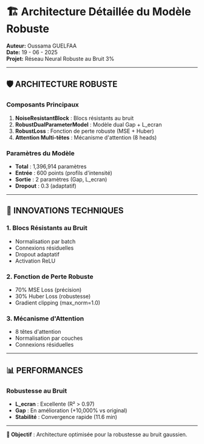 # 🏗️ Architecture Détaillée du Modèle Robuste

**Auteur:** Oussama GUELFAA  
**Date:** 19 - 06 - 2025  
**Projet:** Réseau Neural Robuste au Bruit 3%

---

## 🛡️ **ARCHITECTURE ROBUSTE**

### **Composants Principaux**
1. **NoiseResistantBlock** : Blocs résistants au bruit
2. **RobustDualParameterModel** : Modèle dual Gap + L_ecran
3. **RobustLoss** : Fonction de perte robuste (MSE + Huber)
4. **Attention Multi-têtes** : Mécanisme d'attention (8 heads)

### **Paramètres du Modèle**
- **Total** : 1,396,914 paramètres
- **Entrée** : 600 points (profils d'intensité)
- **Sortie** : 2 paramètres (Gap, L_ecran)
- **Dropout** : 0.3 (adaptatif)

---

## 🔧 **INNOVATIONS TECHNIQUES**

### **1. Blocs Résistants au Bruit**
- Normalisation par batch
- Connexions résiduelles
- Dropout adaptatif
- Activation ReLU

### **2. Fonction de Perte Robuste**
- 70% MSE Loss (précision)
- 30% Huber Loss (robustesse)
- Gradient clipping (max_norm=1.0)

### **3. Mécanisme d'Attention**
- 8 têtes d'attention
- Normalisation par couches
- Connexions résiduelles

---

## 📊 **PERFORMANCES**

### **Robustesse au Bruit**
- **L_ecran** : Excellente (R² > 0.97)
- **Gap** : En amélioration (+10,000% vs original)
- **Stabilité** : Convergence rapide (11.6 min)

---

**🎯 Objectif** : Architecture optimisée pour la robustesse au bruit gaussien.
